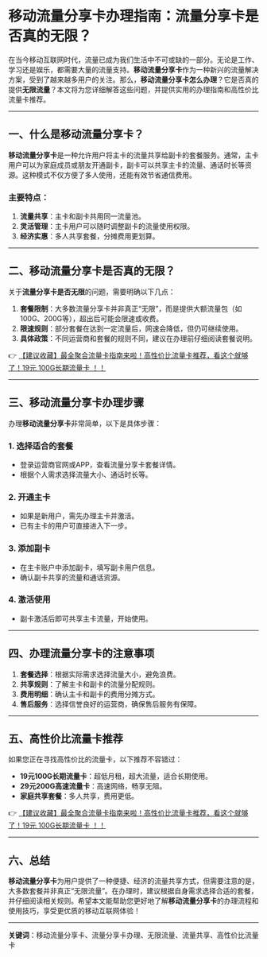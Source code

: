 # 移动流量分享卡办理指南：流量分享卡是否真的无限？

在当今移动互联网时代，流量已成为我们生活中不可或缺的一部分。无论是工作、学习还是娱乐，都需要大量的流量支持。**移动流量分享卡**作为一种新兴的流量解决方案，受到了越来越多用户的关注。那么，**移动流量分享卡怎么办理**？它是否真的提供**无限流量**？本文将为您详细解答这些问题，并提供实用的办理指南和高性价比流量卡推荐。

---

## 一、什么是移动流量分享卡？

**移动流量分享卡**是一种允许用户将主卡的流量共享给副卡的套餐服务。通常，主卡用户可以为家庭成员或朋友开通副卡，副卡可以共享主卡的流量、通话时长等资源。这种模式不仅方便了多人使用，还能有效节省通信费用。

### 主要特点：
1. **流量共享**：主卡和副卡共用同一流量池。
2. **灵活管理**：主卡用户可以随时调整副卡的流量使用权限。
3. **经济实惠**：多人共享套餐，分摊费用更划算。

---

## 二、移动流量分享卡是否真的无限？

关于**流量分享卡是否无限**的问题，需要明确以下几点：
1. **套餐限制**：大多数流量分享卡并非真正“无限”，而是提供大额流量包（如100G、200G等），超出后可能会限速或收费。
2. **限速规则**：部分套餐在达到一定流量后，网速会降低，但仍可继续使用。
3. **具体政策**：不同运营商和套餐的规则不同，建议在办理前仔细阅读套餐说明。

👉 [【建议收藏】最全聚合流量卡指南来啦！高性价比流量卡推荐，看这个就够了！19元 100G长期流量卡 ！！](https://bit.ly/Liuliangka)

---

## 三、移动流量分享卡办理步骤

办理**移动流量分享卡**非常简单，以下是具体步骤：

### 1. 选择适合的套餐
- 登录运营商官网或APP，查看流量分享卡套餐详情。
- 根据个人需求选择流量大小、通话时长等。

### 2. 开通主卡
- 如果是新用户，需先办理主卡并激活。
- 已有主卡的用户可直接进入下一步。

### 3. 添加副卡
- 在主卡账户中添加副卡，填写副卡用户信息。
- 确认副卡共享的流量和通话资源。

### 4. 激活使用
- 副卡激活后即可共享主卡流量，开始使用。

---

## 四、办理流量分享卡的注意事项

1. **套餐选择**：根据实际需求选择流量大小，避免浪费。
2. **共享规则**：了解主卡和副卡的流量分配规则。
3. **费用明细**：确认主卡和副卡的费用分摊方式。
4. **售后服务**：选择信誉良好的运营商，确保售后服务有保障。

---

## 五、高性价比流量卡推荐

如果您正在寻找高性价比的流量卡，以下推荐不容错过：
- **19元100G长期流量卡**：超低月租，超大流量，适合长期使用。
- **29元200G高速流量卡**：高速网络，畅享无阻。
- **家庭共享套餐**：多人共享，费用更低。

👉 [【建议收藏】最全聚合流量卡指南来啦！高性价比流量卡推荐，看这个就够了！19元 100G长期流量卡 ！！](https://bit.ly/Liuliangka)

---

## 六、总结

**移动流量分享卡**为用户提供了一种便捷、经济的流量共享方式，但需要注意的是，大多数套餐并非真正“无限流量”。在办理时，建议根据自身需求选择合适的套餐，并仔细阅读相关规则。希望本文能帮助您更好地了解**移动流量分享卡**的办理流程和使用技巧，享受更优质的移动互联网体验！

---

**关键词**：移动流量分享卡、流量分享卡办理、无限流量、流量共享、高性价比流量卡